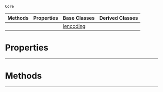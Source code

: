  `Core`

|Methods|Properties|Base Classes|Derived Classes|
|---|---|---|---|
| | |[iencoding](https://github.com/PlasmaEngine/PlasmaDocs/blob/master/code_reference/lightning_base_types/iencoding.markdown)| |


 #  Properties


---  
 #  Methods


---  
 

 
